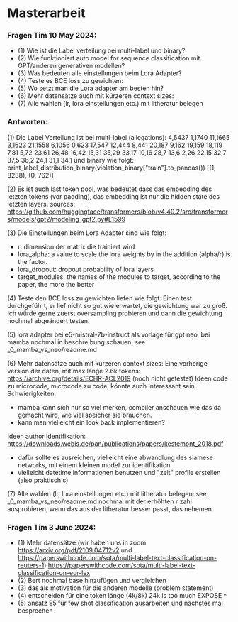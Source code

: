 # Masterarbeit


### Fragen Tim 10 May 2024:

- (1) Wie ist die Label verteilung bei multi-label und binary?
- (2) Wie funktioniert auto model for sequence classification mit GPT/anderen generativen modellen?
- (3) Was bedeuten alle einstellungen beim Lora Adapter?
- (4) Teste es BCE loss zu gewichten:
- (5) Wo setzt man die Lora adapter am besten hin?
- (6) Mehr datensätze auch mit kürzeren context sizes:
- (7) Alle wahlen (lr, lora einstellungen etc.) mit litheratur belegen

### Antworten:

(1) Die Label Verteilung ist bei 
multi-label (allegations):
4,5437
1,1740
11,1665
3,1623
21,1558
6,1056
0,623
17,547
12,444
8,441
20,187
9,162
19,159
18,119
7,81
5,72
23,61
26,48
16,42
15,31
35,29
33,17
10,16
28,7
13,6
2,26
22,15
32,7
37,5
36,2
24,1
31,1
34,1
und binary wie folgt:
print_label_distribution_binary(violation_binary["train"].to_pandas())
[(1, 8238), (0, 762)]


(2) Es ist auch last token pool, was bedeutet dass das embedding des letzten tokens (vor padding), 
das embedding ist nur die hidden state des letzten layers.
sources:
https://github.com/huggingface/transformers/blob/v4.40.2/src/transformers/models/gpt2/modeling_gpt2.py#L1599


(3) Die Einstellungen beim Lora Adapter sind wie folgt:
- r: dimension der matrix die trainiert wird
- lora_alpha: a value to scale the lora weights by in the addition (alpha/r) is the factor.
- lora_dropout: dropout probability of lora layers
- target_modules: the names of the modules to target, according to the paper, the more the better

(4) Teste den BCE loss zu gewichten liefen wie folgt:
Einen test durchgeführt, er lief nicht so gut wie erwartet, die gewichtung war zu groß.
Ich würde gerne zuerst oversampling probieren und dann die gewichtung nochmal abgeändert testen.

(5) lora adapter bei e5-mistral-7b-instruct als vorlage für gpt neo, bei mamba nochmal in beschreibung schauen.
see _0_mamba_vs_neo/readme.md

(6) Mehr datensätze auch mit kürzeren context sizes:
Eine vorherige version der daten, mit max länge 2.6k tokens: https://archive.org/details/ECHR-ACL2019
(noch nicht getestet)
Ideen code zu microcode, microcode zu code, könnte auch interessant sein.
Schwierigkeiten:
- mamba kann sich nur so viel merken, compiler anschauen wie das da gemacht wird, wie viel speicher sie brauchen.
- kann man vielleicht ein look back implementieren?

Ideen author identifikation:
https://downloads.webis.de/pan/publications/papers/kestemont_2018.pdf
- dafür sollte es ausreichen, vielleicht eine abwandlung des siamese networks, mit einem kleinen model zur identifikation.
- vielleicht datetime informationen benutzen und "zeit" profile erstellen (also praktisch s)

(7) Alle wahlen (lr, lora einstellungen etc.) mit litheratur belegen:
see _0_mamba_vs_neo/readme.md
nochmal mit der erhöhten r zahl ausprobieren, wenn das aus der litheratur besser passt, das nehemen.



### Fragen Tim 3 June 2024:

- (1) Mehr datensätze (wir haben uns in zoom https://arxiv.org/pdf/2109.04712v2 und https://paperswithcode.com/sota/multi-label-text-classification-on-reuters-1)
https://paperswithcode.com/sota/multi-label-text-classification-on-eur-lex
- (2) Bert nochmal base hinzufügen und vergleichen
- (3) das als motivation für die anderen modelle (problem statement)
- (4) entscheiden für eine token länge (4k/8k) 24k is too much
EXPOSE ^
- (5) ansatz E5 für few shot classification ausarbeiten und nächstes mal besprechen